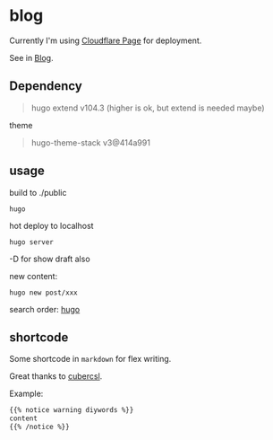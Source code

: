 # blog

Currently I'm using [Cloudflare Page](https://developers.cloudflare.com/pages/framework-guides/deploy-a-hugo-site/) for deployment.

See in [Blog](https://zztrans.top).

## Dependency

> hugo extend v104.3 (higher is ok, but extend is needed maybe)

theme 

> hugo-theme-stack v3@414a991

## usage

build to ./public

```shell
hugo
```

hot deploy to localhost

```shell
hugo server
```

-D for show draft also 

new content:

```shell
hugo new post/xxx
```

search order: [hugo](https://gohugo.io/content-management/archetypes/)

## shortcode

Some shortcode in `markdown` for flex writing. 

Great thanks to [cubercsl](https://github.com/cubercsl).

Example:

```markdown
{{% notice warning diywords %}}
content
{{% /notice %}}
```

